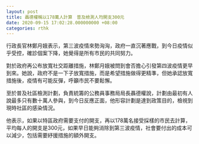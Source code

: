 ```yaml
---
layout: post
title: 聶德權稱以178萬人計算　普及檢測人均開支300元
date: 2020-09-15 17:02:28.000000000 +08:00
categories: rthk
---
```


行政長官林鄭月娥表示，第三波疫情來勢洶洶，政府一直沉著應戰，到今日疫情似乎受控，確診個案下降，她覺得是所有市民的共同努力。

對於政府再公布放寬社交距離措施，林鄭月娥被問到會否擔心引發第四波疫情更早到來。她說，政府不是一下子放寬措施，而是希望措施做得更精準，但她承認放寬措施後，疫情有可能反彈，呼籲市民不要鬆懈。

至於普及社區檢測計劃，負責統籌的公務員事務局局長聶德權說，計劃由最初有人說最多只有數十萬人參與，到今日反應正面，他形容計劃是達到政策目的，檢視到現時社區的感染情況。

他表示，如果以特區政府需要支付的開支，再以178萬名接受採樣的市民去計算，平均每人的開支是300元，如果早日能夠消除到第三波疫情，社會要付出的成本可以減少，包括需要紓援措施的額外開支。
